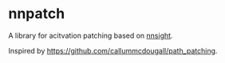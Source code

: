 # nnpatch
A library for acitvation patching based on [nnsight](https://nnsight.net).

Inspired by https://github.com/callummcdougall/path_patching.
